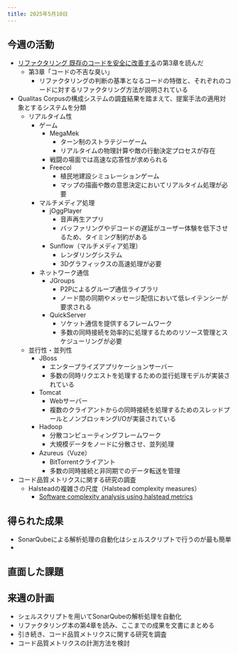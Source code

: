 ```yaml
---
title: 2025年5月10日
---
```

## 今週の活動
- [リファクタリング 既存のコードを安全に改善する](https://www.ohmsha.co.jp/book/9784274224546/)の第3章を読んだ
	- 第3章「コードの不吉な臭い」
		- リファクタリングの判断の基準となるコードの特徴と、それぞれのコードに対するリファクタリング方法が説明されている
- Qualitas Corpusの構成システムの調査結果を踏まえて、提案手法の適用対象とするシステムを分類
	- リアルタイム性
		- ゲーム
			- MegaMek
				- ターン制のストラテジーゲーム
				- リアルタイムの物理計算や敵の行動決定プロセスが存在
			- 戦闘の場面では高速な応答性が求められる
			- Freecol
				- 植民地建設シミュレーションゲーム
				- マップの描画や敵の意思決定においてリアルタイム処理が必要
		- マルチメディア処理
			- jOggPlayer
				- 音声再生アプリ
				- バッファリングやデコードの遅延がユーザー体験を低下させるため、タイミング制約がある
			- Sunflow（マルチメディア処理）
				- レンダリングシステム
				- 3Dグラフィックスの高速処理が必要
		- ネットワーク通信
			- JGroups
				- P2Pによるグループ通信ライブラリ
				- ノード間の同期やメッセージ配信において低レイテンシーが要求される
			- QuickServer
				- ソケット通信を提供するフレームワーク
				- 多数の同時接続を効率的に処理するためのリソース管理とスケジューリングが必要
	- 並行性・並列性
		- JBoss
			- エンタープライズアプリケーションサーバー
			- 多数の同時リクエストを処理するための並行処理モデルが実装されている
		- Tomcat
			- Webサーバー
			- 複数のクライアントからの同時接続を処理するためのスレッドプールとノンブロッキングI/Oが実装されている
		- Hadoop
			- 分散コンピューティングフレームワーク
			- 大規模データをノードに分散させ、並列処理
		- Azureus（Vuze）
			- BitTorrentクライアント
			- 多数の同時接続と非同期でのデータ転送を管理
- コード品質メトリクスに関する研究の調査
	- Halsteadの複雑さの尺度（Halstead complexity measures）
		- [Software complexity analysis using halstead metrics](https://ieeexplore.ieee.org/abstract/document/8300883)
## 得られた成果
- SonarQubeによる解析処理の自動化はシェルスクリプトで行うのが最も簡単
- 
## 直面した課題
## 来週の計画
- シェルスクリプトを用いてSonarQubeの解析処理を自動化
- リファクタリング本の第4章を読み、ここまでの成果を文書にまとめる
- 引き続き、コード品質メトリクスに関する研究を調査
- コード品質メトリクスの計測方法を検討